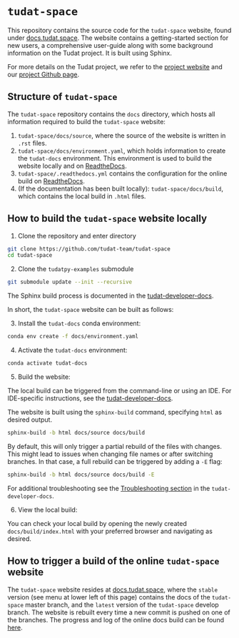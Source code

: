 # ``tudat-space``

This repository contains the source code for the `tudat-space` website, found under [docs.tudat.space](https://docs.tudat.space/). The website contains a getting-started section for new users, a comprehensive user-guide along with some background information on the Tudat project. It is built using Sphinx.

For more details on the Tudat project, we refer to the [project website](https://docs.tudat.space/en/latest/) and our [project Github page](https://github.com/tudat-team).

## Structure of `tudat-space`

The `tudat-space` repository contains the `docs` directory, which hosts all information required to build the `tudat-space` website:
1. `tudat-space/docs/source`, where the source of the website is written in `.rst` files.
2. `tudat-space/docs/environment.yaml`, which holds information to create the `tudat-docs` environment. This environment is used to build the website locally and on [ReadtheDocs](https://readthedocs.org/projects/tudat-space/).
3. `tudat-space/.readthedocs.yml` contains the configuration for the online build on [ReadtheDocs](https://readthedocs.org/projects/tudat-space/).
4. (If the documentation has been built locally): `tudat-space/docs/build`, which contains the local build in `.html` files.
   

## How to build the `tudat-space` website locally 

1. Clone the repository and enter directory

```bash
git clone https://github.com/tudat-team/tudat-space
cd tudat-space
```

2. Clone the `tudatpy-examples` submodule

```bash
git submodule update --init --recursive
```

The Sphinx build process is documented in the [tudat-developer-docs](https://tudat-developer.readthedocs.io/en/latest/primer/docs/sphinx.html).

In short, the `tudat-space` website can be built as follows:

3. Install the `tudat-docs` conda environment:

```bash
conda env create -f docs/environment.yaml
```

4. Activate the `tudat-docs` environment:

```bash
conda activate tudat-docs
```

5. Build the website:

The local build can be triggered from the command-line or using an IDE. For IDE-specific instructions, see the [tudat-developer-docs](https://tudat-developer.readthedocs.io/en/latest/primer/docs/sphinx.html#compiling-documentation-in-pycharm).

The website is built using the `sphinx-build` command, specifying `html` as desired output.

```bash
sphinx-build -b html docs/source docs/build
```

By default, this will only trigger a partial rebuild of the files with changes.
This might lead to issues when changing file names or after switching branches.
In that case, a full rebuild can be triggered by adding a `-E` flag:

```bash
sphinx-build -b html docs/source docs/build -E
```

For additional troubleshooting see the [Troubleshooting section](https://tudat-developer.readthedocs.io/en/latest/primer/docs/sphinx.html#troubleshooting) in the `tudat-developer-docs`.

6. View the local build:

You can check your local build by opening the newly created `docs/build/index.html` with your preferred browser and navigating as desired.

## How to trigger a build of the online `tudat-space` website

The `tudat-space` website resides at [docs.tudat.space](https://docs.tudat.space/), where the ``stable`` version (see menu at lower left of this page) contains the docs of the `tudat-space` master branch, and the ``latest`` version of the `tudat-space` develop branch.
The website is rebuilt every time a new commit is pushed on one of the branches.
The progress and log of the online docs build can be found [here](https://readthedocs.org/projects/tudat-space/).
